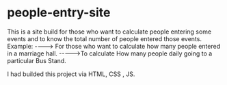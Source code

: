 # people-entry-site

This is a site build for those who want to calculate people entering some events and to know the total number of people entered those events.
Example:
 ----> For those who want to calculate how many people entered in a marriage hall.
 ----->To calculate How many people daily going to a particular Bus Stand.

I had builded this project via HTML, CSS , JS.
